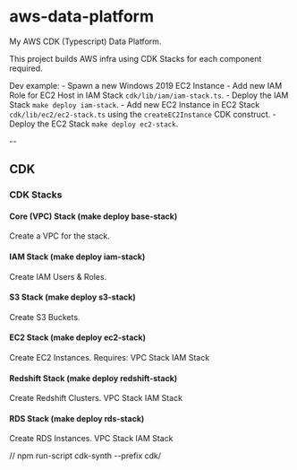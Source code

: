 # aws-data-platform
My AWS CDK (Typescript) Data Platform.

This project builds AWS infra using CDK Stacks for each component required.

Dev example:
    - Spawn a new Windows 2019 EC2 Instance
        - Add new IAM Role for EC2 Host in IAM Stack `cdk/lib/iam/iam-stack.ts`.
        - Deploy the IAM Stack `make deploy iam-stack`.
        - Add new EC2 Instance in EC2 Stack `cdk/lib/ec2/ec2-stack.ts` using the `createEC2Instance` CDK construct.
        - Deploy the EC2 Stack `make deploy ec2-stack`.

-- 

## CDK
### CDK Stacks
#### Core (VPC) Stack (make deploy base-stack)
Create a VPC for the stack.   
#### IAM Stack (make deploy iam-stack)
Create IAM Users & Roles.
#### S3 Stack (make deploy s3-stack)
Create S3 Buckets.
#### EC2 Stack (make deploy ec2-stack)
Create EC2 Instances.
Requires:
    VPC Stack
    IAM Stack
#### Redshift Stack (make deploy redshift-stack)
Create Redshift Clusters.
    VPC Stack
    IAM Stack
#### RDS Stack (make deploy rds-stack)
Create RDS Instances.
    VPC Stack
    IAM Stack




// npm run-script cdk-synth --prefix cdk/

